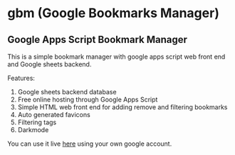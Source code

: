# gbm (Google Bookmarks Manager)

## Google Apps Script Bookmark Manager

This is a simple bookmark manager with google apps script web front end and Google sheets backend.

Features:
1. Google sheets backend database
2. Free online hosting through Google Apps Script
3. Simple HTML web front end for adding remove and filtering bookmarks
4. Auto generated favicons
5. Filtering tags
6. Darkmode

You can use it live [here](http://str.ath.cx/) using your own google account.
